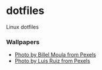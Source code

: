 # dotfiles

Linux dotfiles

### Wallpapers

* [Photo by Billel Moula from Pexels](https://www.pexels.com/photo/clouds-cold-frost-frosty-540518/)
* [Photo by Luis Ruiz from Pexels](https://www.pexels.com/photo/photo-of-grey-mountain-991422/)
